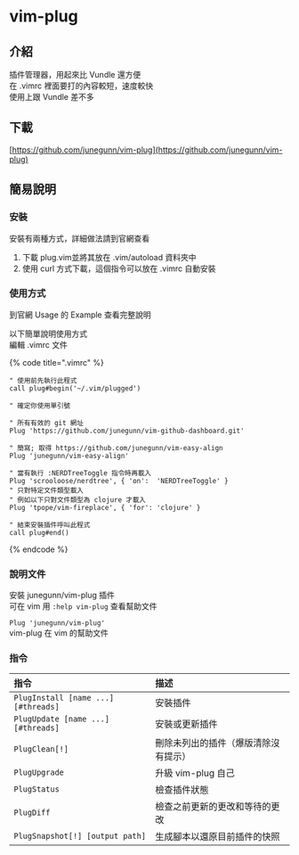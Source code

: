 # vim-plug

## 介紹

插件管理器，用起來比 Vundle 還方便  
在 .vimrc 裡面要打的內容較短，速度較快  
使用上跟 Vundle 差不多

## 下載

[https://github.com/junegunn/vim-plug](https://github.com/junegunn/vim-plug)

## 簡易說明

### 安裝

安裝有兩種方式，詳細做法請到官網查看

1. 下載 plug.vim並將其放在 .vim/autoload 資料夾中
2. 使用 curl 方式下載，這個指令可以放在 .vimrc 自動安裝

### 使用方式

到官網 Usage 的 Example 查看完整說明

以下簡單說明使用方式  
編輯 .vimrc 文件

{% code title=".vimrc" %}
```text
" 使用前先執行此程式
call plug#begin('~/.vim/plugged')

" 確定你使用單引號

" 所有有效的 git 網址
Plug 'https://github.com/junegunn/vim-github-dashboard.git'

" 簡寫; 取得 https://github.com/junegunn/vim-easy-align
Plug 'junegunn/vim-easy-align'

" 當有執行 :NERDTreeToggle 指令時再載入
Plug 'scrooloose/nerdtree', { 'on':  'NERDTreeToggle' }
" 只對特定文件類型載入
" 例如以下只對文件類型為 clojure 才載入
Plug 'tpope/vim-fireplace', { 'for': 'clojure' }

" 結束安裝插件呼叫此程式
call plug#end()
```
{% endcode %}

### 說明文件

 安裝 junegunn/vim-plug 插件  
可在 vim 用 `:help vim-plug` 查看幫助文件

`Plug 'junegunn/vim-plug'`  
vim-plug 在 vim 的幫助文件

### 指令

| 指令 | 描述 |
| :--- | :--- |
| `PlugInstall [name ...] [#threads]` | 安裝插件 |
| `PlugUpdate [name ...] [#threads]` | 安裝或更新插件 |
| `PlugClean[!]` | 刪除未列出的插件（爆版清除沒有提示） |
| `PlugUpgrade` | 升級 vim-plug 自己 |
| `PlugStatus` | 檢查插件狀態 |
| `PlugDiff` | 檢查之前更新的更改和等待的更改 |
| `PlugSnapshot[!] [output path]` | 生成腳本以還原目前插件的快照 |


